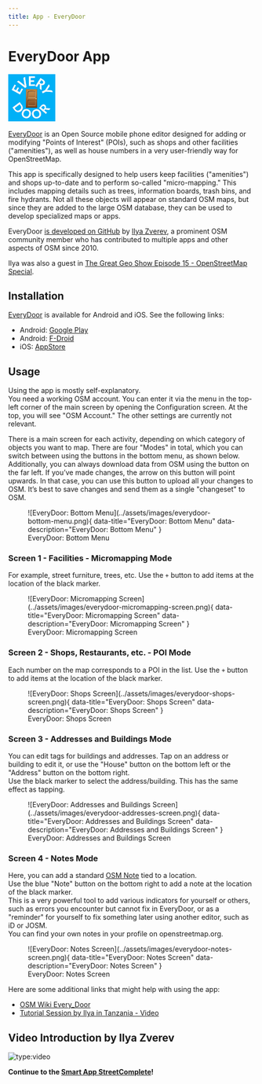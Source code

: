 ```yaml
---
title: App - EveryDoor
---
```


# EveryDoor App

![Logo](../assets/images/everydoor-logo.png)

[EveryDoor](https://every-door.app/) is an Open Source mobile phone editor designed for adding or modifying "Points of Interest" (POIs), such as shops and other facilities ("amenities"), as well as house numbers in a very user-friendly way for OpenStreetMap.

This app is specifically designed to help users keep facilities ("amenities") and shops up-to-date and to perform so-called "micro-mapping." This includes mapping details such as trees, information boards, trash bins, and fire hydrants. Not all these objects will appear on standard OSM maps, but since they are added to the large OSM database, they can be used to develop specialized maps or apps.

EveryDoor [is developed on GitHub](https://github.com/zverik/every_door) by [Ilya Zverev](https://www.openstreetmap.org/user/Zverik), a prominent OSM community member who has contributed to multiple apps and other aspects of OSM since 2010.

Ilya was also a guest in [The Great Geo Show Episode 15 - OpenStreetMap Special](https://tv.osgeo.nl/episode/episode-0015/).

## Installation

[EveryDoor](https://every-door.app/) is available for Android and iOS. See the following links:

* Android: [Google Play](https://play.google.com/store/apps/details?id=info.zverev.ilya.every_door)
* Android: [F-Droid](https://f-droid.org/packages/info.zverev.ilya.every_door/)
* iOS: [AppStore](https://apps.apple.com/app/every-door/id1621945342)

## Usage

Using the app is mostly self-explanatory.  
You need a working OSM account. You can enter it via the menu in the top-left corner of the main screen by opening the Configuration screen. At the top, you will see "OSM Account." The other settings are currently not relevant.

There is a main screen for each activity, depending on which category of objects you want to map. There are four "Modes" in total, which you can switch between using the buttons in the bottom menu, as shown below. Additionally, you can always download data from OSM using the button on the far left. If you’ve made changes, the arrow on this button will point upwards. In that case, you can use this button to upload all your changes to OSM. It’s best to save changes and send them as a single "changeset" to OSM.

<figure markdown>
![EveryDoor: Bottom Menu](../assets/images/everydoor-bottom-menu.png){ data-title="EveryDoor: Bottom Menu" data-description="EveryDoor: Bottom Menu" }
<figcaption>EveryDoor: Bottom Menu</figcaption>
</figure>

### Screen 1 - Facilities - Micromapping Mode

For example, street furniture, trees, etc. Use the `+` button to add items at the location of the black marker.

<figure markdown>
![EveryDoor: Micromapping Screen](../assets/images/everydoor-micromapping-screen.png){ data-title="EveryDoor: Micromapping Screen" data-description="EveryDoor: Micromapping Screen" }
<figcaption>EveryDoor: Micromapping Screen</figcaption>
</figure>

### Screen 2 - Shops, Restaurants, etc. - POI Mode

Each number on the map corresponds to a POI in the list. Use the `+` button to add items at the location of the black marker.

<figure markdown>
![EveryDoor: Shops Screen](../assets/images/everydoor-shops-screen.png){ data-title="EveryDoor: Shops Screen" data-description="EveryDoor: Shops Screen" }
<figcaption>EveryDoor: Shops Screen</figcaption>
</figure>

### Screen 3 - Addresses and Buildings Mode

You can edit tags for buildings and addresses. Tap on an address or building to edit it, or use the "House" button on the bottom left or the "Address" button on the bottom right.  
Use the black marker to select the address/building. This has the same effect as tapping.

<figure markdown>
![EveryDoor: Addresses and Buildings Screen](../assets/images/everydoor-addresses-screen.png){ data-title="EveryDoor: Addresses and Buildings Screen" data-description="EveryDoor: Addresses and Buildings Screen" }
<figcaption>EveryDoor: Addresses and Buildings Screen</figcaption>
</figure>

### Screen 4 - Notes Mode

Here, you can add a standard [OSM Note](https://wiki.openstreetmap.org/wiki/Notes) tied to a location.  
Use the blue "Note" button on the bottom right to add a note at the location of the black marker.  
This is a very powerful tool to add various indicators for yourself or others, such as errors you encounter but cannot fix in EveryDoor, or as a "reminder" for yourself to fix something later using another editor, such as iD or JOSM.  
You can find your own notes in your profile on openstreetmap.org.

<figure markdown>
![EveryDoor: Notes Screen](../assets/images/everydoor-notes-screen.png){ data-title="EveryDoor: Notes Screen" data-description="EveryDoor: Notes Screen" }
<figcaption>EveryDoor: Notes Screen</figcaption>
</figure>

Here are some additional links that might help with using the app:

* [OSM Wiki Every_Door](https://wiki.openstreetmap.org/wiki/Every_Door)  
* [Tutorial Session by Ilya in Tanzania - Video](https://www.youtube.com/watch?v=q7OscecqUJY)

## Video Introduction by Ilya Zverev

![type:video](https://www.youtube.com/embed/oQao9KgC5f8)

**Continue to the [Smart App StreetComplete](streetcomplete.md)!**
